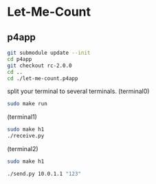 # Let-Me-Count

## p4app
```Bash
git submodule update --init
cd p4app
git checkout rc-2.0.0
cd ..
cd ./let-me-count.p4app
```

split your terminal to several terminals.
(terminal0)
```Bash
sudo make run
```

(terminal1)
```Bash
sudo make h1
./receive.py
```

(terminal2)
```Bash
sudo make h1

./send.py 10.0.1.1 "123"
```